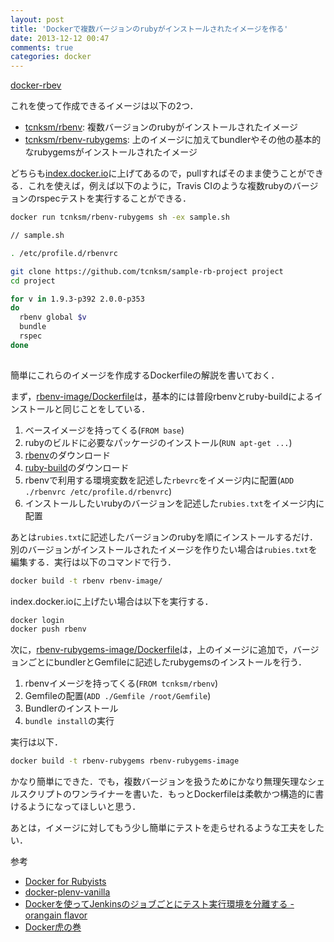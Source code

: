 ```yaml
---
layout: post
title: 'Dockerで複数バージョンのrubyがインストールされたイメージを作る'
date: 2013-12-12 00:47
comments: true
categories: docker
---
```


[docker-rbev](https://github.com/tcnksm/docker-rbenv)

これを使って作成できるイメージは以下の2つ．

- [tcnksm/rbenv](https://index.docker.io/u/tcnksm/rbenv/): 複数バージョンのrubyがインストールされたイメージ
- [tcnksm/rbenv-rubygems](https://index.docker.io/u/tcnksm/rbenv-rubygems/): 上のイメージに加えてbundlerやその他の基本的なrubygemsがインストールされたイメージ

どちらも[index.docker.io](https://index.docker.io/)に上げてあるので，pullすればそのまま使うことができる．これを使えば，例えば以下のように，Travis CIのような複数rubyのバージョンのrspecテストを実行することができる．

``` bash
docker run tcnksm/rbenv-rubygems sh -ex sample.sh
```

``` bash
// sample.sh

. /etc/profile.d/rbenvrc

git clone https://github.com/tcnksm/sample-rb-project project
cd project

for v in 1.9.3-p392 2.0.0-p353
do
  rbenv global $v
  bundle
  rspec
done
            
```

簡単にこれらのイメージを作成するDockerfileの解説を書いておく．

まず，[rbenv-image/Dockerfile](https://github.com/tcnksm/docker-rbenv/blob/master/rbenv-image/Dockerfile)は，基本的には普段rbenvとruby-buildによるインストールと同じことをしている．

1. ベースイメージを持ってくる(`FROM base`)
1. rubyのビルドに必要なパッケージのインストール(`RUN apt-get ...`)
1. [rbenv](https://github.com/tcnksm/docker-rbenv/tree/master)のダウンロード
1. [ruby-build](https://github.com/sstephenson/ruby-build)のダウンロード
1. rbenvで利用する環境変数を記述した`rbevrc`をイメージ内に配置(`ADD ./rbenvrc /etc/profile.d/rbenvrc`)
1. インストールしたいrubyのバージョンを記述した`rubies.txt`をイメージ内に配置

あとは`rubies.txt`に記述したバージョンのrubyを順にインストールするだけ．別のバージョンがインストールされたイメージを作りたい場合は`rubies.txt`を編集する．実行は以下のコマンドで行う．

``` bash
docker build -t rbenv rbenv-image/
```

index.docker.ioに上げたい場合は以下を実行する．

``` bash
docker login
docker push rbenv
```

次に，[rbenv-rubygems-image/Dockerfile](https://github.com/tcnksm/docker-rbenv/blob/master/rbenv-rubygems-image/Dockerfile)は，上のイメージに追加で，バージョンごとにbundlerとGemfileに記述したrubygemsのインストールを行う．

1. rbenvイメージを持ってくる(`FROM tcnksm/rbenv`)
1. Gemfileの配置(`ADD ./Gemfile /root/Gemfile`)
1. Bundlerのインストール
1. `bundle install`の実行

実行は以下．

``` bash
docker build -t rbenv-rubygems rbenv-rubygems-image
```

かなり簡単にできた．でも，複数バージョンを扱うためにかなり無理矢理なシェルスクリプトのワンライナーを書いた．もっとDockerfileは柔軟かつ構造的に書けるようになってほしいと思う．

あとは，イメージに対してもう少し簡単にテストを走らせれるような工夫をしたい．

参考

- [Docker for Rubyists](http://www.sitepoint.com/docker-for-rubyists/)
- [docker-plenv-vanilla](https://github.com/miyagawa/docker-plenv-vanilla)
- [Dockerを使ってJenkinsのジョブごとにテスト実行環境を分離する - orangain flavor](http://orangain.hatenablog.com/entry/jenkins-docker)
- [Docker虎の巻](https://gist.github.com/tcnksm/7700047)








